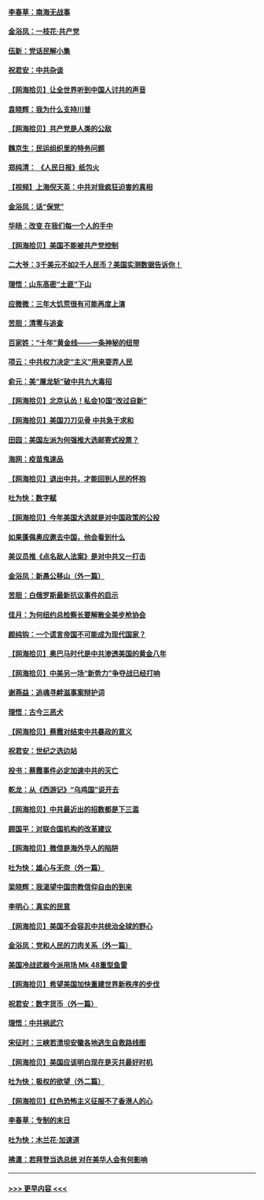 #### [李春草：南海无战事](../pages/nsc993/n12371159.md?t=09010851) 
#### [金浴凤：一枝花·共产党](../pages/nsc993/n12368757.md?t=09010851) 
#### [伍新：党话民解小集](../pages/nsc993/n12366907.md?t=09010851) 
#### [祝君安：中共杂谈](../pages/nsc993/n12366076.md?t=09010851) 
#### [【网海拾贝】让全世界听到中国人讨共的声音](../pages/nsc993/n12365569.md?t=09010851) 
#### [袁晓辉：我为什么支持川普](../pages/nsc993/n12362670.md?t=09010851) 
#### [【网海拾贝】共产党是人类的公敌](../pages/nsc993/n12363182.md?t=09010851) 
#### [魏京生：民运组织里的特务问题](../pages/nsc993/n12363010.md?t=09010851) 
#### [郑纯清： 《人民日报》纸包火](../pages/nsc993/n12362706.md?t=09010851) 
#### [【视频】上海倪天英：中共对我疯狂迫害的真相](../pages/nsc993/n12356341.md?t=09010851) 
#### [金浴凤：话“保党”](../pages/nsc993/n12361867.md?t=09010851) 
#### [华旸：改变 在我们每一个人的手中](../pages/nsc993/n12361774.md?t=09010851) 
#### [【网海拾贝】美国不能被共产党控制](../pages/nsc993/n12360271.md?t=09010851) 
#### [二大爷：3千美元不如2千人民币？美国实测数据告诉你！](../pages/nsc993/n12358563.md?t=09010851) 
#### [理悟：山东高密“土匪”下山](../pages/nsc993/n12358535.md?t=09010851) 
#### [应微微：三年大饥荒很有可能再度上演](../pages/nsc993/n12358523.md?t=09010851) 
#### [苦胆：清零与追查](../pages/nsc993/n12358501.md?t=09010851) 
#### [百家姓：“十年”黄金线——一条神秘的纽带](../pages/nsc993/n12358319.md?t=09010851) 
#### [项云：中共权力决定“主义”用来耍弄人民](../pages/nsc993/n12358172.md?t=09010851) 
#### [俞元：美“屠龙斩”破中共九大毒招](../pages/nsc993/n12357822.md?t=09010851) 
#### [【网海拾贝】北京认怂！私会10国“改过自新”](../pages/nsc993/n12357784.md?t=09010851) 
#### [【网海拾贝】美国刀刀见骨 中共急于求和](../pages/nsc993/n12355511.md?t=09010851) 
#### [田园：美国左派为何强推大选邮寄式投票？](../pages/nsc993/n12352963.md?t=09010851) 
#### [海网：疫苗鬼速品](../pages/nsc993/n12354438.md?t=09010851) 
#### [【网海拾贝】退出中共，才能回到人民的怀抱](../pages/nsc993/n12352634.md?t=09010851) 
#### [吐为快：数字赋](../pages/nsc993/n12352317.md?t=09010851) 
#### [【网海拾贝】今年美国大选就是对中国政策的公投](../pages/nsc993/n12350973.md?t=09010851) 
#### [如果蓬佩奥应邀去中国，他会看到什么](../pages/nsc993/n12350945.md?t=09010851) 
#### [美议员推《点名敌人法案》是对中共又一打击](../pages/nsc993/n12350765.md?t=09010851) 
#### [金浴凤：新愚公移山（外一篇）](../pages/nsc993/n12350253.md?t=09010851) 
#### [苦胆：白俄罗斯最新抗议事件的启示](../pages/nsc993/n12349989.md?t=09010851) 
#### [佳月：为何纽约总检察长要解散全美步枪协会](../pages/nsc993/n12349939.md?t=09010851) 
#### [颜纯钩：一个谎言帝国不可能成为现代国家？](../pages/nsc993/n12349898.md?t=09010851) 
#### [【网海拾贝】奥巴马时代是中共渗透美国的黄金八年](../pages/nsc993/n12349284.md?t=09010851) 
#### [【网海拾贝】中美另一场“新势力”争夺战已经打响](../pages/nsc993/n12346998.md?t=09010851) 
#### [谢燕益：追魂寻衅滋事案辩护词](../pages/nsc993/n12346892.md?t=09010851) 
#### [理悟：古今三恶犬](../pages/nsc993/n12345190.md?t=09010851) 
#### [【网海拾贝】蔡霞对结束中共暴政的意义](../pages/nsc993/n12344263.md?t=09010851) 
#### [祝君安：世纪之选边站](../pages/nsc993/n12342382.md?t=09010851) 
#### [投书：蔡霞事件必定加速中共的灭亡](../pages/nsc993/n12341881.md?t=09010851) 
#### [乾龙：从《西游记》“乌鸡国”说开去](../pages/nsc993/n12341690.md?t=09010851) 
#### [【网海拾贝】中共最近出的招数都是下三滥](../pages/nsc993/n12341593.md?t=09010851) 
#### [顾国平：对联合国机构的改革建议](../pages/nsc993/n12339928.md?t=09010851) 
#### [【网海拾贝】微信是海外华人的陷阱](../pages/nsc993/n12338868.md?t=09010851) 
#### [吐为快：雄心与无奈（外一篇）](../pages/nsc993/n12338132.md?t=09010851) 
#### [梁晓辉：我渴望中国宗教信仰自由的到来](../pages/nsc993/n12336657.md?t=09010851) 
#### [李明心：真实的民意](../pages/nsc993/n12336089.md?t=09010851) 
#### [【网海拾贝】美国不会容忍中共统治全球的野心](../pages/nsc993/n12336063.md?t=09010851) 
#### [金浴凤：党和人民的刀肉关系（外一篇）](../pages/nsc993/n12335834.md?t=09010851) 
#### [美国冷战武器今派用场 Mk 48重型鱼雷](../pages/nsc993/n12335354.md?t=09010851) 
#### [【网海拾贝】希望美国加快重建世界新秩序的步伐](../pages/nsc993/n12334224.md?t=09010851) 
#### [祝君安：数字货币（外一篇）](../pages/nsc993/n12334186.md?t=09010851) 
#### [理悟：中共祸武穴](../pages/nsc993/n12333962.md?t=09010851) 
#### [宋征时：三峡若溃坝安徽各地逃生自救路线图](../pages/nsc993/n12332450.md?t=09010851) 
#### [【网海拾贝】美国应该明白现在是灭共最好时机](../pages/nsc993/n12332313.md?t=09010851) 
#### [吐为快：极权的欲望（外二篇）](../pages/nsc993/n12332089.md?t=09010851) 
#### [【网海拾贝】红色恐怖主义征服不了香港人的心](../pages/nsc993/n12329296.md?t=09010851) 
#### [李春草：专制的末日](../pages/nsc993/n12329079.md?t=09010851) 
#### [吐为快：木兰花‧加速道](../pages/nsc993/n12327366.md?t=09010851) 
#### [拂潇：若拜登当选总统 对在美华人会有何影响](../pages/nsc993/n12295996.md?t=09010851) 

----
#### [ >>> 更早内容 <<< ](../indexes/nsc993-earlier.md)
